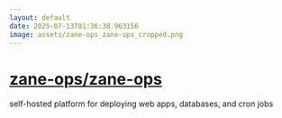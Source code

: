 ```yaml
---
layout: default
date: 2025-07-13T01:36:38.963156
image: assets/zane-ops_zane-ops_cropped.png
---
```


# [zane-ops/zane-ops](https://github.com/zane-ops/zane-ops)

self-hosted platform for deploying web apps, databases, and cron jobs
